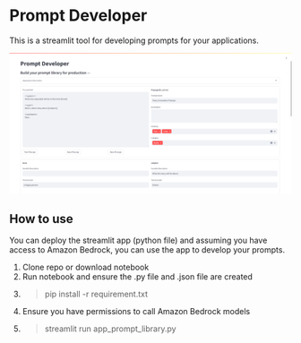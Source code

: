 # Prompt Developer
This is a streamlit tool for developing prompts for your applications.

![image](prompt_developer.PNG)

## How to use
You can deploy the streamlit app (python file) and assuming you have access to Amazon Bedrock, you can use the app to develop your prompts.

1. Clone repo or download notebook
2. Run notebook and ensure the .py file and .json file are created
3. > pip install -r requirement.txt
4. Ensure you have permissions to call Amazon Bedrock models
5. > streamlit run app_prompt_library.py

